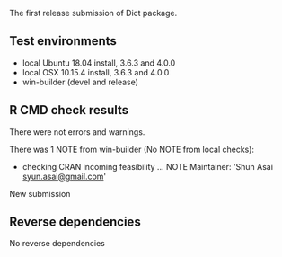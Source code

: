 
The first release submission of Dict package.

## Test environments

* local Ubuntu 18.04 install, 3.6.3 and 4.0.0
* local OSX 10.15.4 install, 3.6.3 and 4.0.0
* win-builder (devel and release)


## R CMD check results

There were not errors and warnings.

There was 1 NOTE from win-builder (No NOTE from local checks):

* checking CRAN incoming feasibility ... NOTE
Maintainer: 'Shun Asai <syun.asai@gmail.com>'

New submission


## Reverse dependencies

No reverse dependencies
